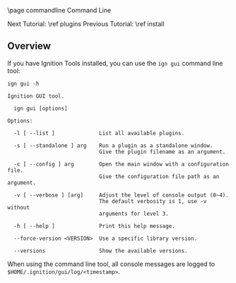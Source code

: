 \page commandline Command Line

Next Tutorial: \ref plugins
Previous Tutorial: \ref install

## Overview

If you have Ignition Tools installed, you can use the `ign gui` command line tool:

`ign gui -h`

    Ignition GUI tool.

      ign gui [options]

    Options:

      -l [ --list ]              List all available plugins.

      -s [ --standalone ] arg    Run a plugin as a standalone window.
                                 Give the plugin filename as an argument.

      -c [ --config ] arg        Open the main window with a configuration file.
                                 Give the configuration file path as an argument.

      -v [ --verbose ] [arg]     Adjust the level of console output (0~4).
                                 The default verbosity is 1, use -v without
                                 arguments for level 3.

      -h [ --help ]              Print this help message.

      --force-version <VERSION>  Use a specific library version.

      --versions                 Show the available versions.

When using the command line tool, all console messages are logged to
`$HOME/.ignition/gui/log/<timestamp>`.
